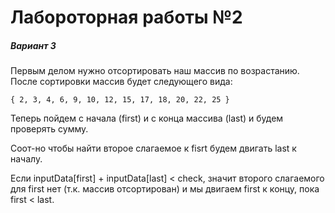 # Лабороторная работы №2
##### Вариант 3

Первым делом нужно отсортировать наш массив по возрастанию. После сортировки массив будет следующего вида:

`{ 2, 3, 4, 6, 9, 10, 12, 15, 17, 18, 20, 22, 25 }`

Теперь пойдем с начала (first) и с конца массива (last) и будем проверять сумму.

Соот-но чтобы найти второе слагаемое к fisrt будем двигать last к началу.

Если inputData[first] + inputData[last] < check, значит второго слагаемого для first нет (т.к. массив отсортирован) и мы двигаем first к концу, пока first < last.
